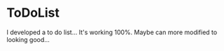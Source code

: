 # ToDoList
I developed a to do list... It's working 100%. Maybe can more modified to looking good...
